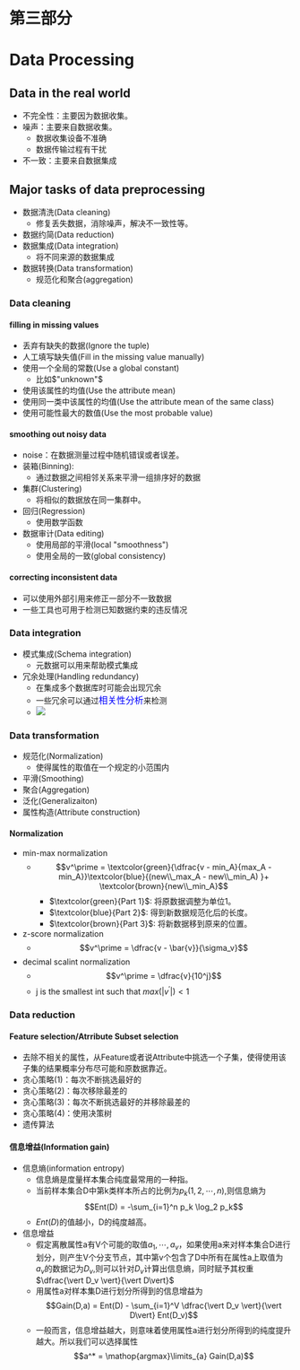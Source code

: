 # 第三部分

# Data Processing

## Data in the real world
- 不完全性：主要因为数据收集。
- 噪声：主要来自数据收集。
  - 数据收集设备不准确
  - 数据传输过程有干扰
- 不一致：主要来自数据集成

## Major tasks of data preprocessing
- 数据清洗(Data cleaning)
  - 修复丢失数据，消除噪声，解决不一致性等。
- 数据约简(Data reduction)
- 数据集成(Data integration)
  - 将不同来源的数据集成
- 数据转换(Data transformation)
  - 规范化和聚合(aggregation)

### Data cleaning

#### filling in missing values
- 丢弃有缺失的数据(Ignore the tuple)
- 人工填写缺失值(Fill in the missing value manually)
- 使用一个全局的常数(Use a global constant)
  - 比如$"unknown"$
- 使用该属性的均值(Use the attribute mean)
- 使用同一类中该属性的均值(Use the attribute mean of the same class)
- 使用可能性最大的数值(Use the most probable value)

#### smoothing out noisy data
- noise：在数据测量过程中随机错误或者误差。
- 装箱(Binning):
  - 通过数据之间相邻关系来平滑一组排序好的数据
- 集群(Clustering)
  - 将相似的数据放在同一集群中。
- 回归(Regression)
  - 使用数学函数
- 数据审计(Data editing)
  - 使用局部的平滑(local "smoothness")
  - 使用全局的一致(global consistency)

#### correcting inconsistent data
- 可以使用外部引用来修正一部分不一致数据
- 一些工具也可用于检测已知数据约束的违反情况

### Data integration
- 模式集成(Schema integration)
  - 元数据可以用来帮助模式集成
- 冗余处理(Handling redundancy)
    - 在集成多个数据库时可能会出现冗余
    - 一些冗余可以通过<font color=blue size=3>相关性分析</font>来检测
    - ![](/images/documents/数据挖掘导论/第三部分数据集成-解决冗余.png)

### Data transformation
- 规范化(Normalization)
  - 使得属性的取值在一个规定的小范围内
- 平滑(Smoothing)
- 聚合(Aggregation)
- 泛化(Generalizaiton)
- 属性构造(Attribute construction)

#### Normalization
- min-max normalization
  - $$v^\prime = \textcolor{green}{\dfrac{v - min_A}{max_A - min_A}}\textcolor{blue}{(new\\_max_A - new\\_min_A) }+ \textcolor{brown}{new\\_min_A}$$
    - $\textcolor{green}{Part 1}$: 将原数据调整为单位1。
    - $\textcolor{blue}{Part 2}$: 得到新数据规范化后的长度。
    - $\textcolor{brown}{Part 3}$: 将新数据移到原来的位置。
- z-score normalization
  - $$v^\prime = \dfrac{v - \bar{v}}{\sigma_v}$$
- decimal scalint normalization
  - $$v^\prime = \dfrac{v}{10^j}$$
  - j is the smallest int such that $max(\vert v^\prime \vert) < 1$

### Data reduction

#### Feature selection/Atrribute Subset selection
- 去除不相关的属性，从Feature或者说Attribute中挑选一个子集，使得使用该子集的结果概率分布尽可能和原数据靠近。
- 贪心策略(1)：每次不断挑选最好的
- 贪心策略(2)：每次移除最差的
- 贪心策略(3)：每次不断挑选最好的并移除最差的
- 贪心策略(4)：使用决策树
- 遗传算法

#### 信息增益(Information gain)
- 信息熵(information entropy)
  - 信息熵是度量样本集合纯度最常用的一种指。
  - 当前样本集合D中第k类样本所占的比例为$p_k(1,2,\cdots,n)$,则信息熵为
    $$Ent(D) = -\sum_{i=1}^n p_k \log_2 p_k$$
  - $Ent(D)$的值越小，D的纯度越高。
- 信息增益
  - 假定离散属性a有V个可能的取值$a_1,\cdots,a_v$，如果使用a来对样本集合D进行划分，则产生V个分支节点，其中第v个包含了D中所有在属性a上取值为$a_v$的数据记为$D_v$,则可以针对$D_v$计算出信息熵，同时赋予其权重$\dfrac{\vert D_v \vert}{\vert D\vert}$
  - 用属性a对样本集D进行划分所得到的信息增益为
    $$Gain(D,a) = Ent(D) - \sum_{i=1}^V \dfrac{\vert D_v \vert}{\vert D\vert} Ent(D_v)$$
  - 一般而言，信息增益越大，则意味着使用属性a进行划分所得到的纯度提升越大。所以我们可以选择属性
    $$a^* = \mathop{argmax}\limits_{a} Gain(D,a)$$
